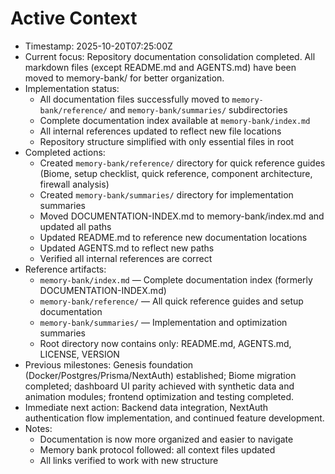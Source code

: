 # Active Context

- Timestamp: 2025-10-20T07:25:00Z
- Current focus: Repository documentation consolidation completed. All markdown files (except README.md and AGENTS.md) have been moved to memory-bank/ for better organization.
- Implementation status:
  - All documentation files successfully moved to `memory-bank/reference/` and `memory-bank/summaries/` subdirectories
  - Complete documentation index available at `memory-bank/index.md`
  - All internal references updated to reflect new file locations
  - Repository structure simplified with only essential files in root
- Completed actions:
  - Created `memory-bank/reference/` directory for quick reference guides (Biome, setup checklist, quick reference, component architecture, firewall analysis)
  - Created `memory-bank/summaries/` directory for implementation summaries
  - Moved DOCUMENTATION-INDEX.md to memory-bank/index.md and updated all paths
  - Updated README.md to reference new documentation locations
  - Updated AGENTS.md to reflect new paths
  - Verified all internal references are correct
- Reference artifacts:
  - `memory-bank/index.md` — Complete documentation index (formerly DOCUMENTATION-INDEX.md)
  - `memory-bank/reference/` — All quick reference guides and setup documentation
  - `memory-bank/summaries/` — Implementation and optimization summaries
  - Root directory now contains only: README.md, AGENTS.md, LICENSE, VERSION
- Previous milestones: Genesis foundation (Docker/Postgres/Prisma/NextAuth) established; Biome migration completed; dashboard UI parity achieved with synthetic data and animation modules; frontend optimization and testing completed.
- Immediate next action: Backend data integration, NextAuth authentication flow implementation, and continued feature development.
- Notes:
  - Documentation is now more organized and easier to navigate
  - Memory bank protocol followed: all context files updated
  - All links verified to work with new structure
